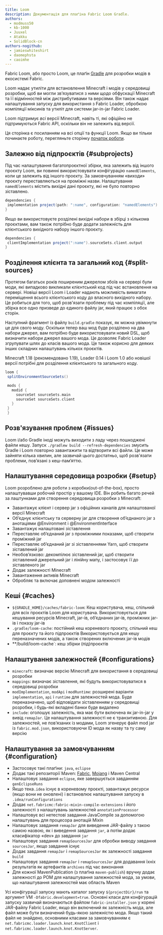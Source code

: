 ```yaml
---
title: Loom
description: Документація для плаґіна Fabric Loom Gradle.
authors:
  - modmuss50
  - kb-1000
  - Juuxel
  - Atakku
  - SolidBlock-cn
authors-nogithub:
  - jamieswhiteshirt
  - daomephsta
  - caoimhe
---
```


Fabric Loom, або просто Loom, це плаґін [Gradle](https://gradle.org/) для розробки модів в екосистемі Fabric.

Loom надає утиліти для встановлення Minecraft і модів у середовищі розробки, щоб ви могли зв’язуватися з ними щодо обфускації Minecraft та її відмінностей між дистрибутивами та версіями. Він також надає налаштування запуску для використання з Fabric Loader, обробкою компіляції міксинів та утиліт для системи jar-in-jar Fabric Loader.

Loom підтримує _всі_ версії Minecraft, навіть ті, які офіційно не підтримуються Fabric API, оскільки він не залежить від версії.

Ця сторінка є посиланням на всі опції та функції Loom. Якщо ви тільки починаєте роботу, перегляньте сторінку [початок роботи](getting-started/setting-up-a-development-environment).

## Залежно від підпроєктів {#subprojects}

Під час налаштування багатопроєктної збірки, яка залежить від іншого проєкту Loom, ви повинні використовувати конфігурацію `namedElements`, коли це залежить від іншого проєкту. За замовчуванням «виходи» проєкту переставляються на проміжні назви. Налаштування `namedElements` містить вихідні дані проєкту, які не було повторно зіставлено.

```groovy
dependencies {
 implementation project(path: ":name", configuration: "namedElements")
}
```

Якщо ви використовуєте розділені вихідні набори в збірці з кількома проєктами, вам також потрібно буде додати залежність для клієнтського вихідного набору іншого проєкту.

```groovy
dependencies {
 clientImplementation project(":name").sourceSets.client.output
}
```

## Розділення клієнта та загальний код {#split-sources}

Протягом багатьох років поширеним джерелом збоїв на сервері були моди, які випадково викликали клієнтський код під час встановлення на сервері. Новіші версії Loom і Loader надають можливість вимагати переміщення всього клієнтського коду до власного вихідного набору. Це робиться для того, щоб розв'язати проблему під час компіляції, але збірка все одно призведе до єдиного файлу jar, який працює з обох сторін.

Наступний фрагмент із файлу `build.gradle` показує, як можна увімкнути це для свого моду. Оскільки тепер ваш мод буде розділено на два набори джерел, вам потрібно буде використовувати новий DSL, щоб визначити набори джерел вашого мода. Це дозволяє Fabric Loader згрупувати шлях до класів вашого мода. Це також корисно для деяких інших складних налаштувань кількох проєктів.

Minecraft 1.18 (рекомендовано 1.19), Loader 0.14 і Loom 1.0 або новішої версії потрібні для розділення клієнтського та загального коду.

```groovy
loom {
 splitEnvironmentSourceSets()

 mods {
   modid {
     sourceSet sourceSets.main
     sourceSet sourceSets.client
   }
 }
 }
```

## Розв'язування проблем {#issues}

Loom і/або Gradle іноді можуть виходити з ладу через пошкоджені файли кешу. Запуск `./gradlew build --refresh-dependencies` змусить Gradle і Loom повторно завантажити та відтворити всі файли. Це може зайняти кілька хвилин, але зазвичай цього достатньо, щоб розв'язати проблеми, пов’язані з кеш-пам’яттю.

## Налаштування середовища розробки {#setup}

Loom розроблено для роботи з коробки(out-of-the-box), просто налаштувавши робочий простір у вашому IDE. Він робить багато речей за лаштунками для створення середовища розробки з Minecraft:

- Завантажує клієнт і сервер jar з офіційних каналів для налаштованої версії Minecraft
- Об’єднує клієнтську та серверну jar для створення об’єднаного jar з анотаціями @Environment і @EnvironmentInterface
- Завантажує налаштовані зіставлення
- Переставляє об’єднаний jar з проміжними показами, щоб створити проміжний jar
- Переставляє об’єднаний jar зі зіставленнями Yarn, щоб створити зіставлений jar
- Необов’язково: декомпілює зіставлений jar, щоб створити зіставлений джерельний jar і лінійну мапу, і застосовує її до зіставленого jar
- Додає залежності Minecraft
- Завантаження активів Minecraft
- Обробляє та включає доповнені модом залежності

## Кеші {#caches}

- `${GRADLE_HOME}/caches/fabric-loom`: Кеш користувача, кеш, спільний для всіх проєктів Loom для користувача. Використовується для кешування ресурсів Minecraft, jar-ів, об’єднаних jar-ів, проміжних jar-ів і показу jar-ів
- `.gradle/loom-cache`: постійний кеш кореневого проєкту, спільний кеш для проєкту та його підпроєктів Використовується для кешу переназначених модів, а також створених включених jar-ів модів
- \*\*/build/loom-cache\`: кеш збірки (під)проєктів

## Налаштування залежностей {#configurations}

- `minecraft`: визначає версію Minecraft для використання в середовищі розробки
- `mappings`: визначає зіставлення, які будуть використовуватися в середовищі розробки
- `modImplementation`, `modApi` і `modRuntime`: розширені варіанти `implementation`, `api` і `runtime` для залежностей мода. Буде переназначено, щоб відповідати зіставленням у середовищі розробки, і будь-які вкладені банки буде видалено
- `include`: оголошує залежність, яка має бути включена як jar-in-jar у вивід `remapJar`. Це налаштування залежності не є транзитивною. Для залежностей, не пов’язаних із модами, Loom згенерує файл mod jar із `fabric.mod.json`, використовуючи ID мода як назву та ту саму версію

## Налаштування за замовчуванням {#configuration}

- Застосовує такі плаґіни: `java`, `eclipse`
- Додає такі репозиторії Maven: [Fabric](https://maven.fabricmc.net/), [Mojang](https://libraries.minecraft.net/) і Maven Central
- Налаштовує завдання `eclipse`, яке завершується завданням `genEclipseRuns`
- Якщо тека`.idea` існує в кореневому проєкті, завантажує ресурси (якщо вони не оновлені) і встановлює налаштування запуску в `.idea/runConfigurations`
- Додає `net.fabricmc:fabric-mixin-compile-extensions` і його залежності з налаштувань залежностей `annotationProcessor`
- Налаштовує всі нетестові завдання JavaCompile за допомогою налаштувань для процесора анотацій Mixin
- Налаштовує завдання `remapJar` для виведення JAR-файлу з такою самою назвою, як і виведення завдання `jar`, а потім додає класифікатор «dev» до завдання `jar`
- Налаштовує завдання `remapSourcesJar` для обробки виводу завдання `sourcesJar`, якщо завдання існує
- Додає завдання `remapJar` і `remapSourcesJar` як залежності завдання `build`
- Налаштовує завдання `remapJar` і `remapSourcesJar` для додавання їхніх результатів як артефактів `archives` під час виконання
- Для кожної MavenPublication (з плаґіна `maven-publish`) вручну додає залежності до POM для налаштування залежностей мода, за умови, що налаштування залежностей має область Maven

Усі конфігурації запуску мають каталог запуску `${projectDir}/run` та аргумент VM `-Dfabric.development=true`. Основні класи для конфігурацій запуску зазвичай визначаються файлом `fabric-installer.json` у корені JAR-файлу Fabric Loader, якщо він включений як залежність мода, але файл може бути визначений будь-якою залежністю мода. Якщо такий файл не знайдено, основними класами за замовчуванням є `net.fabricmc.loader.launch.knot.KnotClient` і `net.fabricmc.loader.launch.knot.KnotServer`.
